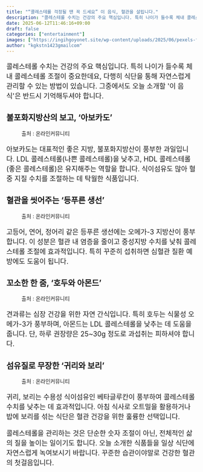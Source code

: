 ```yaml
---
title: "“콜레스테롤 걱정될 땐 꼭 드세요” 이 음식, 혈관을 살립니다."
description: "콜레스테롤 수치는 건강의 주요 핵심입니다. 특히 나이가 들수록 체내 콜레스테롤 조절이 중요한데요, 다행히 식단을 통해 자연스럽게 관리할 수 있는 방법이 있습니다. 그중에서도 오늘 소개할 '이 음식'은 반드시 기억해두셔야 합니다."
date: 2025-06-12T11:46:16+09:00
draft: false
categories: ["entertainment"]
images: ["https://ingihgoyonet.site/wp-content/uploads/2025/06/pexels-foodie-factor-162291-557659-1024x683.jpg", "https://ingihgoyonet.site/wp-content/uploads/2025/06/pexels-roman-odintsov-6332009-1024x683.jpg", "https://ingihgoyonet.site/wp-content/uploads/2025/06/pexels-matvalina-19088362-683x1024.jpg", "https://ingihgoyonet.site/wp-content/uploads/2025/06/pexels-joaojesusdesign-1080105-1024x683.jpg"]
author: "kgkstn1423gmailcom"
---
```


<p style="font-size:18px">콜레스테롤 수치는 건강의 주요 핵심입니다. 특히 나이가 들수록 체내 콜레스테롤 조절이 중요한데요, 다행히 식단을 통해 자연스럽게 관리할 수 있는 방법이 있습니다. 그중에서도 오늘 소개할 '이 음식'은 반드시 기억해두셔야 합니다.</p> <h2 >불포화지방산의 보고, ‘아보카도’</h2> <figure ><img src="https://ingihgoyonet.site/wp-content/uploads/2025/06/pexels-foodie-factor-162291-557659-1024x683.jpg" alt="" style="aspect-ratio:16/9;object-fit:cover"/><figcaption >출처 : 온라인커뮤니티</figcaption></figure> <p style="font-size:18px">아보카도는 대표적인 좋은 지방, 불포화지방산이 풍부한 과일입니다. LDL 콜레스테롤(나쁜 콜레스테롤)을 낮추고, HDL 콜레스테롤(좋은 콜레스테롤)은 유지해주는 역할을 합니다. 식이섬유도 많아 혈중 지질 수치를 조절하는 데 탁월한 식품입니다.</p> <h2 >혈관을 씻어주는 ‘등푸른 생선’</h2> <figure ><img src="https://ingihgoyonet.site/wp-content/uploads/2025/06/pexels-roman-odintsov-6332009-1024x683.jpg" alt="" style="aspect-ratio:16/9;object-fit:cover"/><figcaption >출처 : 온라인커뮤니티</figcaption></figure> <p style="font-size:18px">고등어, 연어, 정어리 같은 등푸른 생선에는 오메가-3 지방산이 풍부합니다. 이 성분은 혈관 내 염증을 줄이고 중성지방 수치를 낮춰 콜레스테롤 조절에 효과적입니다. 특히 꾸준히 섭취하면 심혈관 질환 예방에도 도움이 됩니다.</p> <h2 >꼬소한 한 줌, ‘호두와 아몬드’</h2> <figure ><img src="https://ingihgoyonet.site/wp-content/uploads/2025/06/pexels-matvalina-19088362-683x1024.jpg" alt="" style="aspect-ratio:16/9;object-fit:cover"/><figcaption >출처 : 온라인커뮤니티</figcaption></figure> <p style="font-size:18px">견과류는 심장 건강을 위한 자연 간식입니다. 특히 호두는 식물성 오메가-3가 풍부하며, 아몬드는 LDL 콜레스테롤을 낮추는 데 도움을 줍니다. 단, 하루 권장량은 25~30g 정도로 과섭취는 피하셔야 합니다.</p> <h2 >섬유질로 무장한 ‘귀리와 보리’</h2> <figure ><img src="https://ingihgoyonet.site/wp-content/uploads/2025/06/pexels-joaojesusdesign-1080105-1024x683.jpg" alt="" style="aspect-ratio:16/9;object-fit:cover"/><figcaption >출처 : 온라인커뮤니티</figcaption></figure> <p style="font-size:18px">귀리, 보리는 수용성 식이섬유인 베타글루칸이 풍부하여 콜레스테롤 수치를 낮추는 데 효과적입니다. 아침 식사로 오트밀을 활용하거나 밥에 보리를 섞는 식단은 혈관 건강을 위한 훌륭한 선택입니다.</p> <p style="font-size:18px">콜레스테롤을 관리하는 것은 단순한 숫자 조절이 아닌, 전체적인 삶의 질을 높이는 일이기도 합니다. 오늘 소개한 식품들을 일상 식단에 자연스럽게 녹여보시기 바랍니다. 꾸준한 습관이야말로 건강한 혈관의 첫걸음입니다.</p>
